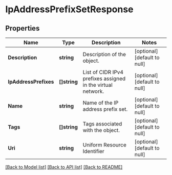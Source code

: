 # IpAddressPrefixSetResponse

## Properties
Name | Type | Description | Notes
------------ | ------------- | ------------- | -------------
**Description** | **string** | Description of the object. | [optional] [default to null]
**IpAddressPrefixes** | **[]string** | List of CIDR IPv4 prefixes assigned in the virtual network. | [optional] [default to null]
**Name** | **string** | Name of the IP address prefix set. | [optional] [default to null]
**Tags** | **[]string** | Tags associated with the object. | [optional] [default to null]
**Uri** | **string** | Uniform Resource Identifier | [optional] [default to null]

[[Back to Model list]](../README.md#documentation-for-models) [[Back to API list]](../README.md#documentation-for-api-endpoints) [[Back to README]](../README.md)


